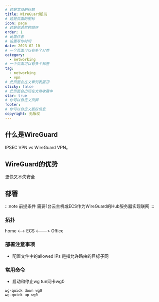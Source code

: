 ```yaml
---
# 这是文章的标题
title: WireGuard组网
# 这是页面的图标
icon: page
# 这是侧边栏的顺序
order: 1
# 设置作者
# 设置写作时间
date: 2023-02-10
# 一个页面可以有多个分类
category:
  - networking
# 一个页面可以有多个标签
tag:
  - networking
  - vpn
# 此页面会在文章列表置顶
sticky: false
# 此页面会出现在文章收藏中
star: true
# 你可以自定义页脚
footer: 
# 你可以自定义版权信息
copyright: 无版权
---
```





## 什么是WireGuard

IPSEC VPN vs WireGuard VPN。


## WireGuard的优势

更快又不失安全

## 部署

:::note 前提条件
需要1台云主机或ECS作为WireGuard的Hub服务器实现联网
:::

### 拓扑
home <--> ECS <---> Office


### 部署注意事项

- 配置文件中的allowed IPs 是指允许路由的目标子网


### 常用命令

- 启动和停止wg tun网卡wg0
```shell
wg-quick down wg0
wg-quick up wg0
```


